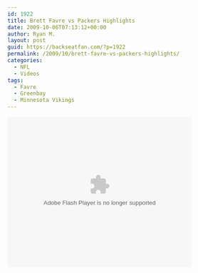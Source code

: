 ```yaml
---
id: 1922
title: Brett Favre vs Packers Highlights
date: 2009-10-06T07:13:12+00:00
author: Ryan M.
layout: post
guid: https://backseatfan.com/?p=1922
permalink: /2009/10/brett-favre-vs-packers-highlights/
categories:
  - NFL
  - Videos
tags:
  - Favre
  - Greenbay
  - Minnesota Vikings
---
```


<div class="entry">
  <p>
    <embed src="https://redzone-re-cutter.nfl.com/express/PremierePlayer-Release.swf" type="application/x-shockwave-flash" flashvars="host=rtmp://nfl.fcod.llnwd.net/a2290/o23/&#038;videoURL=https://redzone-re-cutter.nfl.com/getvideo.aspx?id=87B362E635175AC5&#038;fmsVersion=3&#038;embedded=1&#038;s_account=nflrecut" allowNetworking="all" allowScriptAccess="always" width="414" height="338">
      </p> </div>
